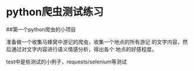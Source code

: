 # python爬虫测试练习

##第一个python爬虫的小项目

准备做一个收集马蜂窝中游记的爬虫，收集一个地点的所有游记
的文字内容，然后通过对文字内容进行语义情感分析，得出各个
地点的好感程度。

test中是些测试的小例子，requests/selenium等测试
